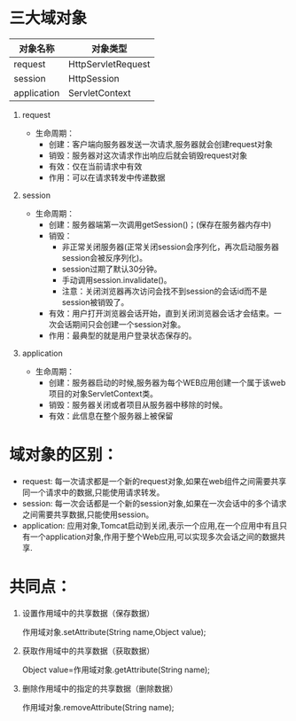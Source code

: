 # 三大域对象

| 对象名称        | 对象类型               |
|-------------|--------------------|
| request     | HttpServletRequest |
| session     | HttpSession        |
| application | ServletContext     |


1. request
    - 生命周期：
        - 创建：客户端向服务器发送一次请求,服务器就会创建request对象 
        - 销毁：服务器对这次请求作出响应后就会销毁request对象 
        - 有效：仅在当前请求中有效
        - 作用：可以在请求转发中传递数据

2. session 
    - 生命周期： 
        - 创建：服务器端第一次调用getSession()；(保存在服务器内存中)
        - 销毁： 
            - 非正常关闭服务器(正常关闭session会序列化，再次启动服务器session会被反序列化)。 
            - session过期了默认30分钟。 
            - 手动调用session.invalidate()。
            - 注意：关闭浏览器再次访问会找不到session的会话id而不是session被销毁了。
        - 有效：用户打开浏览器会话开始，直到关闭浏览器会话才会结束。一次会话期间只会创建一个session对象。 
        - 作用：最典型的就是用户登录状态保存的。

3. application 
    - 生命周期： 
        - 创建：服务器启动的时候,服务器为每个WEB应用创建一个属于该web项目的对象ServletContext类。 
        - 销毁：服务器关闭或者项目从服务器中移除的时候。 
        - 有效：此信息在整个服务器上被保留


# 域对象的区别：
- request: 每一次请求都是一个新的request对象,如果在web组件之间需要共享同一个请求中的数据,只能使用请求转发。
- session: 每一次会话都是一个新的session对象,如果在一次会话中的多个请求之间需要共享数据,只能使用session。
- application: 应用对象,Tomcat启动到关闭,表示一个应用,在一个应用中有且只有一个application对象,作用于整个Web应用,可以实现多次会话之间的数据共享.
# 共同点：

1. 设置作用域中的共享数据（保存数据）
    
    作用域对象.setAttribute(String name,Object value);

2. 获取作用域中的共享数据（获取数据）

    Object value=作用域对象.getAttribute(String name);

3. 删除作用域中的指定的共享数据（删除数据）
    
    作用域对象.removeAttribute(String name);